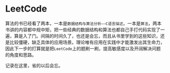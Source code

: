 # LeetCode
算法的书已经看了两本，一本是`数据结构与算法分析——C语言描述`，一本是`算法`，两本书讲的内容都中规中矩，把一些经典的数据结构和算法也都自己手打代码实现了一遍，算是入了门。间隔的时间久了，也还是会忘，而且从书里学到的这些知识，还是比较僵硬，缺乏具体的应用场景。理论唯有应用在实践中才能激发出其生命力，因此下一步的打算就是把`LeetCode`上的题刷一刷，提高敏感度以及开阔解决问题的角度和思路。

记录在这里，省的以后会忘。
